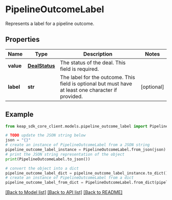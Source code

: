 # PipelineOutcomeLabel

Represents a label for a pipeline outcome.

## Properties

Name | Type | Description | Notes
------------ | ------------- | ------------- | -------------
**value** | [**DealStatus**](DealStatus.md) | The status of the deal. This field is required. | 
**label** | **str** | The label for the outcome. This field is optional but must have at least one character if provided. | [optional] 

## Example

```python
from keap_sdk_core_client.models.pipeline_outcome_label import PipelineOutcomeLabel

# TODO update the JSON string below
json = "{}"
# create an instance of PipelineOutcomeLabel from a JSON string
pipeline_outcome_label_instance = PipelineOutcomeLabel.from_json(json)
# print the JSON string representation of the object
print(PipelineOutcomeLabel.to_json())

# convert the object into a dict
pipeline_outcome_label_dict = pipeline_outcome_label_instance.to_dict()
# create an instance of PipelineOutcomeLabel from a dict
pipeline_outcome_label_from_dict = PipelineOutcomeLabel.from_dict(pipeline_outcome_label_dict)
```
[[Back to Model list]](../README.md#documentation-for-models) [[Back to API list]](../README.md#documentation-for-api-endpoints) [[Back to README]](../README.md)


